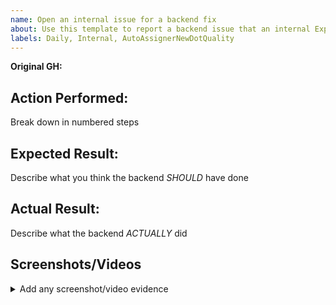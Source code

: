 ```yaml
---
name: Open an internal issue for a backend fix
about: Use this template to report a backend issue that an internal Expensify employee needs to fix
labels: Daily, Internal, AutoAssignerNewDotQuality
---
```


<!-- Please link the original GH where the problem was reported -->
**Original GH:**

## Action Performed:
Break down in numbered steps

## Expected Result:
Describe what you think the backend _SHOULD_ have done

## Actual Result:
Describe what the backend _ACTUALLY_ did

## Screenshots/Videos

<details>
  <summary>Add any screenshot/video evidence</summary>


</details>
